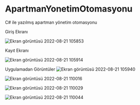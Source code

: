 # ApartmanYonetimOtomasyonu
C# ile yazılmış apartman yönetim otomasyonu

Giriş Ekranı


![Ekran görüntüsü 2022-08-21 105853](https://user-images.githubusercontent.com/82727570/185781991-cccd060f-1bfb-466e-97f7-0ce824efaa9b.png)

Kayıt Ekranı


![Ekran görüntüsü 2022-08-21 105914](https://user-images.githubusercontent.com/82727570/185782001-ba9efd93-56da-4c9c-9543-364a0e6ef7ec.png)

Uygulamadan Görüntüler
![Ekran görüntüsü 2022-08-21 105940](https://user-images.githubusercontent.com/82727570/185782018-fb0ab2b9-4d94-40bd-b94e-6080b08ce491.png)


![Ekran görüntüsü 2022-08-21 110016](https://user-images.githubusercontent.com/82727570/185782022-b20ee673-9473-4fa2-8ac7-e8db6255a383.png)


![Ekran görüntüsü 2022-08-21 110029](https://user-images.githubusercontent.com/82727570/185782024-8738645e-8e5a-4dc6-9723-5860a32d7526.png)


![Ekran görüntüsü 2022-08-21 110044](https://user-images.githubusercontent.com/82727570/185782029-5b00322f-852d-42b9-862f-36779b1982d9.png)
